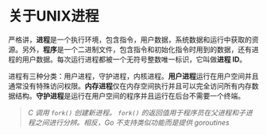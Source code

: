 # 关于UNIX进程

严格讲，**进程**是一个执行环境，包含指令，用户数据，系统数据和运行中获取的资源。另外，**程序**是一个二进制文件，包含指令和初始化指令时用到的数据，还有进程的用户数据。每次运行进程都被一个无符号整数唯一标识，它叫做**进程 ID**。

进程有三种分类：用户进程，守护进程，内核进程。**用户进程**运行在用户空间并且通常没有特殊访问权限。**内存进程**仅在内存空间执行并且可以完全访问所有内存数据结构。**守护进程**是运行在用户空间的程序并且运行在后台不需要一个终端。

> *C 调用 `fork()` 创建新进程。 `fork()` 的返回值用于程序员在父进程和子进程之间进行分辨。相反，Go 不支持类似功能而是提供 goroutines*
